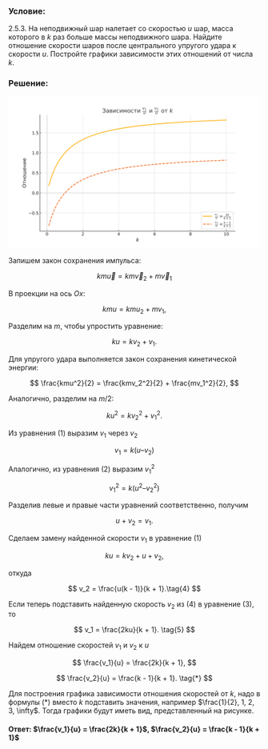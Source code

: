 ###  Условие:

$2.5.3.$ На неподвижный шар налетает со скоростью $u$ шар, масса которого в $k$ раз больше массы неподвижного шара. Найдите отношение скорости шаров после центрального упругого удара к скорости $u$. Постройте графики зависимости этих отношений от числа $k$.

###  Решение:

![|720x432, 95%](../../img/2.5.3/ratios_vs_k_russian.svg)

Запишем закон сохранения импульса:

$$
km\vec{u} = km\vec{v}_2 + m\vec{v}_1
$$

В проекции на ось $Ox$:

$$
kmu = kmu_2 + mv_1,
$$

Разделим на $m$, чтобы упростить уравнение:

$$
ku = kv_2 + v_1.\tag{1}
$$

Для упругого удара выполняется закон сохранения кинетической энергии:

$$
\frac{kmu^2}{2} = \frac{kmv_2^2}{2} + \frac{mv_1^2}{2},
$$

Аналогично, разделим на $m/2$:

$$
ku^2 = kv_2^2 + v_1^2. \tag{2}
$$

Из уравнения $(1)$ выразим $v_1$ через $v_2$

$$
v_1 = k(u – v_2)
$$

Алалогично, из уравнения $(2	)$ выразим $v_1^2$

$$
v_1^2 = k(u^2 – v_2^2)
$$

Разделив левые и правые части уравнений соответственно, получим

$$
u + v_2 = v_1.\tag{3}
$$

Сделаем замену найденной скорости $v_1$ в уравнение $(1)$

$$
ku = kv_2 + u + v_2,
$$

откуда

$$
v_2 = \frac{u(k - 1)}{k + 1}.\tag{4}
$$

Если теперь подставить найденную скорость $v_2$ из $(4)$ в уравнение $(3)$, то

$$
v_1 = \frac{2ku}{k + 1}. \tag{5}
$$

Найдем отношение скоростей $v_1$ и $v_2$ к $u$

$$
\frac{v_1}{u} = \frac{2k}{k + 1},
$$

$$
\frac{v_2}{u} = \frac{k - 1}{k + 1}. \tag{*}
$$

Для построения графика зависимости отношения скоростей от $k$, надо в формулы $(*)$ вместо $k$ подставить значения, например $\frac{1}{2}, 1, 2, 3, \infty$. Тогда графики будут иметь вид, представленный на рисунке.

#### Ответ: $\frac{v_1}{u} = \frac{2k}{k + 1}$, $\frac{v_2}{u} = \frac{k - 1}{k + 1}$